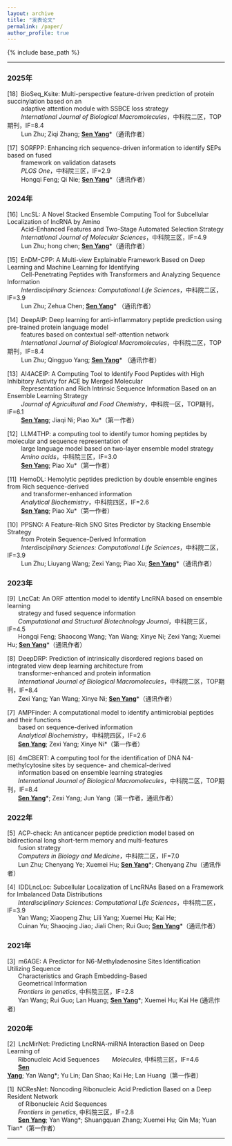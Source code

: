 ```yaml
---
layout: archive
title: "发表论文"
permalink: /paper/
author_profile: true
---
```


{% include base_path %}

---
### 2025年
[18]&ensp;BioSeq_Ksite: Multi-perspective feature-driven prediction of protein succinylation based on an<br>
&nbsp;&emsp;&emsp;adaptive attention module with SSBCE loss strategy <br>
&nbsp;&emsp;&emsp;*International Journal of Biological Macromolecules*，中科院二区，TOP期刊，IF=8.4<br>
&nbsp;&emsp;&emsp;Lun Zhu; Ziqi Zhang; <ins>**Sen Yang**</ins>*（通讯作者）

[17]&ensp;SORFPP: Enhancing rich sequence-driven information to identify SEPs based on fused<br>
&nbsp;&emsp;&emsp;framework on validation datasets<br>
&nbsp;&emsp;&emsp;*PLOS One*，中科院三区，IF=2.9<br>
&nbsp;&emsp;&emsp;Hongqi Feng; Qi Nie; <ins>**Sen Yang**</ins>*（通讯作者）

### 2024年
[16]&ensp;LncSL: A Novel Stacked Ensemble Computing Tool for Subcellular Localization of lncRNA by Amino<br>
&nbsp;&emsp;&emsp;Acid-Enhanced Features and Two-Stage Automated Selection Strategy<br>
&nbsp;&emsp;&emsp;*International Journal of Molecular Sciences*，中科院三区，IF=4.9<br>
&nbsp;&emsp;&emsp;Lun Zhu; hong chen; <ins>**Sen Yang**</ins>*（通讯作者）

[15]&ensp;EnDM-CPP: A Multi-view Explainable Framework Based on Deep Learning and Machine Learning for Identifying<br>
&nbsp;&emsp;&emsp;Cell-Penetrating Peptides with Transformers and Analyzing Sequence Information<br> 
&nbsp;&emsp;&emsp;*Interdisciplinary Sciences: Computational Life Sciences*，中科院二区，IF=3.9<br>
&nbsp;&emsp;&emsp;Lun Zhu; Zehua Chen; <ins>**<u>Sen Yang</u>**</ins>* （通讯作者）

[14]&ensp;DeepAIP: Deep learning for anti-inflammatory peptide prediction using pre-trained protein language model<br> 
&nbsp;&emsp;&emsp;features based on contextual self-attention network<br>
&nbsp;&emsp;&emsp;*International Journal of Biological Macromolecules*，中科院二区，TOP期刊，IF=8.4<br>
&nbsp;&emsp;&emsp;Lun Zhu; Qingguo Yang; <ins>**<u>Sen Yang</u>**</ins>* （通讯作者）

[13]&ensp;AI4ACEIP: A Computing Tool to Identify Food Peptides with High Inhibitory Activity for ACE by Merged Molecular<br> 
&nbsp;&emsp;&emsp;Representation and Rich Intrinsic Sequence Information Based on an Ensemble Learning Strategy<br>
&nbsp;&emsp;&emsp;*Journal of Agricultural and Food Chemistry*，中科院一区，TOP期刊，IF=6.1<br>
&nbsp;&emsp;&emsp;<ins>**Sen Yang**</ins>; Jiaqi Ni; Piao Xu*（第一作者）


[12]&ensp;LLM4THP: a computing tool to identify tumor homing peptides by molecular and sequence representation of<br> 
&nbsp;&emsp;&emsp;large language model based on two-layer ensemble model strategy<br>
&nbsp;&emsp;&emsp;*Amino acids*，中科院三区，IF=3.0<br>
&nbsp;&emsp;&emsp;<ins>**Sen Yang**</ins>; Piao Xu*（第一作者）

[11]&ensp;HemoDL: Hemolytic peptides prediction by double ensemble engines from Rich sequence-derived<br>
&nbsp;&emsp;&emsp;and transformer-enhanced information<br>
&nbsp;&emsp;&emsp;*Analytical Biochemistry*，中科院四区，IF=2.6<br>
&nbsp;&emsp;&emsp;<ins>**Sen Yang**</ins>; Piao Xu*（第一作者）

[10]&ensp;PPSNO: A Feature-Rich SNO Sites Predictor by Stacking Ensemble Strategy<br>
&nbsp;&emsp;&emsp;from Protein Sequence-Derived Information<br>
&nbsp;&emsp;&emsp;*Interdisciplinary Sciences: Computational Life Sciences*，中科院二区，IF=3.9<br>
&nbsp;&emsp;&emsp;Lun Zhu; Liuyang Wang; Zexi Yang; Piao Xu; <ins>**Sen Yang**</ins>*（通讯作者）

### 2023年
[9]&ensp;LncCat: An ORF attention model to identify LncRNA based on ensemble learning<br>
&nbsp;&ensp;&emsp;strategy and fused sequence information<br>
&nbsp;&ensp;&emsp;*Computational and Structural Biotechnology Journal*，中科院三区，IF=4.5<br>
&nbsp;&ensp;&emsp;Hongqi Feng; Shaocong Wang; Yan Wang; Xinye Ni; Zexi Yang; Xuemei Hu; <ins>**Sen Yang**</ins>*（通讯作者）

[8]&ensp;DeepDRP: Prediction of intrinsically disordered regions based on integrated view deep learning architecture from<br>
&nbsp;&ensp;&emsp;transformer-enhanced and protein information<br>
&nbsp;&ensp;&emsp;*International Journal of Biological Macromolecules*，中科院二区，TOP期刊，IF=8.4<br>
&nbsp;&ensp;&emsp;Zexi Yang; Yan Wang; Xinye Ni; <ins>**Sen Yang**</ins>*（通讯作者）

[7]&ensp;AMPFinder: A computational model to identify antimicrobial peptides and their functions<br>
&nbsp;&ensp;&emsp;based on sequence-derived information<br>
&nbsp;&ensp;&emsp;*Analytical Biochemistry*，中科院四区，IF=2.6<br>
&nbsp;&ensp;&emsp;<ins>**Sen Yang**</ins>; Zexi Yang; Xinye Ni*（第一作者）

[6]&ensp;4mCBERT: A computing tool for the identification of DNA N4-methylcytosine sites by sequence- and chemical-derived<br>
&nbsp;&ensp;&emsp;information based on ensemble learning strategies<br>
&nbsp;&ensp;&emsp;*International Journal of Biological Macromolecules*，中科院二区，TOP期刊，IF=8.4<br>
&nbsp;&ensp;&emsp;<ins>**Sen Yang**</ins>*; Zexi Yang; Jun Yang（第一作者，通讯作者）


### 2022年
[5]&ensp;ACP-check: An anticancer peptide prediction model based on bidirectional long short-term memory and multi-features<br>
&nbsp;&ensp;&emsp;fusion strategy<br>
&nbsp;&ensp;&emsp;*Computers in Biology and Medicine*，中科院二区，IF=7.0<br>
&nbsp;&ensp;&emsp;Lun Zhu; Chenyang Ye; Xuemei Hu; <ins>**Sen Yang**</ins>*; Chenyang Zhu（通讯作者）

[4]&ensp;IDDLncLoc: Subcellular Localization of LncRNAs Based on a Framework for Imbalanced Data Distributions<br>
&nbsp;&ensp;&emsp;*Interdisciplinary Sciences: Computational Life Sciences*，中科院二区，IF=3.9<br>
&nbsp;&ensp;&emsp;Yan Wang; Xiaopeng Zhu; Lili Yang; Xuemei Hu; Kai He;<br>
&nbsp;&ensp;&emsp;Cuinan Yu; Shaoqing Jiao; Jiali Chen; Rui Guo; <ins>**Sen Yang**</ins>*（通讯作者）

### 2021年
[3]&ensp;m6AGE: A Predictor for N6-Methyladenosine Sites Identification Utilizing Sequence<br>
&nbsp;&ensp;&emsp;Characteristics and Graph Embedding-Based<br>
&nbsp;&ensp;&emsp;Geometrical Information<br>
&nbsp;&ensp;&emsp;*Frontiers in genetics*, 中科院三区，IF=2.8<br>
&nbsp;&ensp;&emsp;Yan Wang; Rui Guo; Lan Huang; <ins>**Sen Yang**</ins>*; Xuemei Hu; Kai He (通讯作者)

### 2020年
[2]&ensp;LncMirNet: Predicting LncRNA-miRNA Interaction Based on Deep Learning of<br>
&nbsp;&ensp;&emsp;Ribonucleic Acid Sequences
&nbsp;&ensp;&emsp;*Molecules*, 中科院三区，IF=4.6<br>
&nbsp;&ensp;&emsp;<ins>**Sen Yang**</ins>; Yan Wang*; Yu Lin; Dan Shao; Kai He; Lan Huang（第一作者）

[1]&ensp;NCResNet: Noncoding Ribonucleic Acid Prediction Based on a Deep Resident Network<br>
&nbsp;&ensp;&emsp;of Ribonucleic Acid Sequences<br>
&nbsp;&ensp;&emsp;*Frontiers in genetics*, 中科院三区，IF=2.8<br>
&nbsp;&ensp;&emsp;<ins>**Sen Yang**</ins>; Yan Wang*; Shuangquan Zhang; Xuemei Hu; Qin Ma; Yuan Tian*（第一作者）

---
